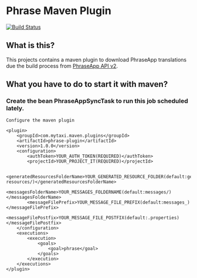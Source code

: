 # Phrase Maven Plugin
[![Build Status](https://travis-ci.org/mytaxi/phrase-maven-plugin.svg?branch=master)](https://travis-ci.org/mytaxi/phrase-maven-plugin)

## What is this?
This projects contains a maven plugin to download PhraseApp translations due the 
build process from [PhraseApp API v2](http://docs.phraseapp.com/api/v2/).

## What you have to do to start it with maven?

### Create the bean PhraseAppSyncTask to run this job scheduled lately.

    Configure the maven plugin
    
    <plugin>
        <groupId>com.mytaxi.maven.plugins</groupId>
        <artifactId>phrase-plugin</artifactId>
        <version>1.0.0</version>
        <configuration>
            <authToken>YOUR_AUTH_TOKEN(REQUIRED)</authToken>
            <projectId>YOUR_PROJECT_IT(REQUIRED)</projectId>
            
            <generatedResourcesFolderName>YOUR_GENERATED_RESOURCE_FOLDER(default:generated-resources/)</generatedResourcesFolderName>
            <messagesFolderName>YOUR_MESSAGES_FOLDERNAME(default:messages/)</messagesFolderName>
            <messageFilePrefix>YOUR_MESSAGE_FILE_PREFIX(default:messages_)</messageFilePrefix>
            <messageFilePostfix>YOUR_MESSAGE_FILE_POSTFIX(default:.properties)</messageFilePostfix> 
        </configuration>
        <executions>
            <execution>
                <goals>
                    <goal>phrase</goal>
                </goals>
            </execution>
        </executions>
    </plugin>
